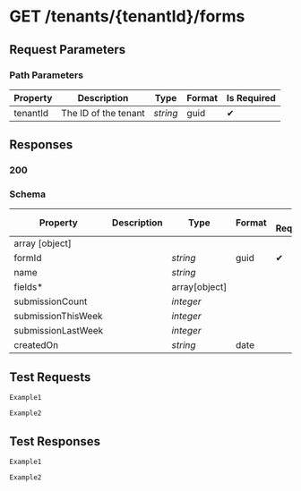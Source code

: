 # **GET**   /tenants/{tenantId}/forms

## __Request Parameters__

### Path Parameters

   | Property | Description          | Type     | Format | Is Required |
   | -------- | -------------------- | -------- | ------ | ----------- |
   | tenantId | The ID of the tenant | _string_ | guid   | ✔           |

## __Responses__

### __200__

### Schema

| Property           | Description | Type          | Format | Is Required |
| ------------------ | ----------- | ------------- | ------ | ----------- |
| array [object]     |             |               |        |             |
| formId             |             | _string_      | guid   | ✔           |
| name               |             | _string_      |        |             |
| fields*            |             | array[object] |        |             |
| submissionCount    |             | _integer_     |        |             |
| submissionThisWeek |             | _integer_     |        |             |
| submissionLastWeek |             | _integer_     |        |             |
| createdOn       |             | _string_      | date   |             |

## __Test Requests__

```cURL tab= 
Example1
```

```C# tab=
Example2
```

## __Test Responses__

```cURL tab= 
Example1
```

```C# tab=
Example2
```
